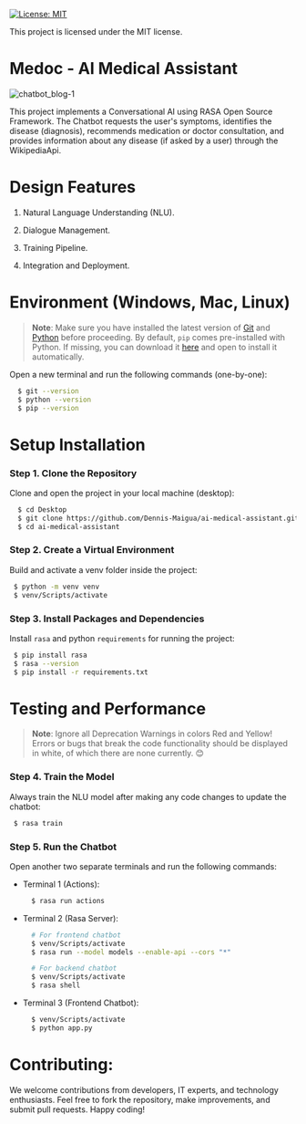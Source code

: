 [![License: MIT](https://img.shields.io/badge/License-MIT-yellow.svg)](https://opensource.org/licenses/MIT)

This project is licensed under the MIT license.

# Medoc - AI Medical Assistant

![chatbot_blog-1](https://github.com/Dennis-Maigua/ai-medical-assistant/assets/32156551/37f7de8b-e13c-42fd-a711-09d6122677cb)

This project implements a Conversational AI using RASA Open Source Framework. The Chatbot requests the user's symptoms, identifies the disease (diagnosis), recommends medication or doctor consultation, and provides information about any disease (if asked by a user) through the WikipediaApi.

# Design Features

1. Natural Language Understanding (NLU).

2. Dialogue Management.
  
3. Training Pipeline.

4. Integration and Deployment.

# Environment (Windows, Mac, Linux)

>**Note**: Make sure you have installed the latest version of [Git](https://git-scm.com/downloads) and [Python](https://www.python.org/downloads/release/python-31011/) before proceeding. By default, `pip` comes pre-installed with Python. If missing, you can download it [here](https://bootstrap.pypa.io/get-pip.py) and open to install it automatically.

Open a new terminal and run the following commands (one-by-one):

  ```bash
    $ git --version
    $ python --version
    $ pip --version
  ```

# Setup Installation

### Step 1. Clone the Repository

Clone and open the project in your local machine (desktop):

  ```bash
    $ cd Desktop
    $ git clone https://github.com/Dennis-Maigua/ai-medical-assistant.git
    $ cd ai-medical-assistant
  ```

### Step 2. Create a Virtual Environment

Build and activate a venv folder inside the project:

  ```bash
   $ python -m venv venv
   $ venv/Scripts/activate
  ```
   
### Step 3. Install Packages and Dependencies

Install `rasa` and python `requirements` for running the project:
  
  ```bash
   $ pip install rasa
   $ rasa --version 
   $ pip install -r requirements.txt
  ```

# Testing and Performance

>**Note**: Ignore all Deprecation Warnings in colors Red and Yellow! Errors or bugs that break the code functionality should be displayed in white, of which there are none currently. 😊

### Step 4. Train the Model

Always train the NLU model after making any code changes to update the chatbot:
  
  ```bash
   $ rasa train
  ```

### Step 5. Run the Chatbot

Open another two separate terminals and run the following commands:

- Terminal 1 (Actions):

  ```bash
    $ rasa run actions
  ```

- Terminal 2 (Rasa Server):

  ```bash
    # For frontend chatbot
    $ venv/Scripts/activate
    $ rasa run --model models --enable-api --cors "*"

    # For backend chatbot
    $ venv/Scripts/activate
    $ rasa shell
  ```

- Terminal 3 (Frontend Chatbot):

  ```bash
    $ venv/Scripts/activate
    $ python app.py
  ```

# Contributing:

We welcome contributions from developers, IT experts, and technology enthusiasts. Feel free to fork the repository, make improvements, and submit pull requests. Happy coding!